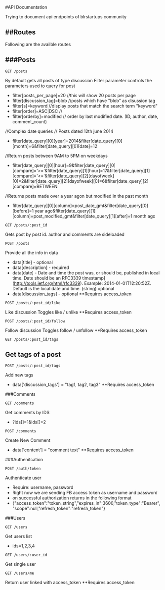 #API Documentation

Trying to document api endpoints of blrstartups community

##Routes
---

Following are the availble routes 

###Posts
---
```
GET /posts
```
By default gets all posts of type discussion
Filter parameter controls the parameters used to query for post

* filter[posts_per_page]=20 //this will show 20 posts per page
* filter[discussion_tag]=blob //posts which have "blob" as disussion tag
* filter[s]=keyword //display posts that match the search term "keyword"
* filter[order]=ASC|DSC //
* filter[orderby]=modified // order by last modified date. (ID, author, date, comment_count)

//Complex date queries
// Posts dated 12th june 2014
* filter[date_query][0][year]=2014&filter[date_query][0][month]=6&filter[date_query][0][date]=12

//Return posts between 9AM to 5PM on weekdays
* filter[date_query][0][hour]=9&filter[date_query][0][compare]='>='&filter[date_query][1][hour]=17&filter[date_query][1][compare]='<='&filter[date_query][2][dayofweek][0]=2&filter[date_query][2][dayofweek][0]=6&filter[date_query][2][compare]=BETWEEN

//Returns posts made over a year agon but modified in the past month
* filter[date_query][0][column]=post_date_gmt&filter[date_query][0][before]=1 year ago&filter[date_query][1][column]=post_modified_gmt&filter[date_query][1][after]=1 month ago


```
GET /posts/:post_id
```

Gets post by post id.
author and comments are sideloaded

```
POST /posts
```

Provide all the info in data 
* data[title] - optional
* data[description] - required
* data[date] - Date and time the post was, or should be, published in local time. Date should be an RFC3339    timestamp](http://tools.ietf.org/html/rfc3339). Example: 2014-01-01T12:20:52Z. Default is the local date and time. (string) optional
* data[discussion_tags] - optional 
**Requires access_token

```
POST /posts/:post_id/like
```

Like discussion
Toggles like / unlike
**Requires access_token

```
POST /posts/:post_id/follow
```

Follow discussion
Toggles follow / unfollow
**Requires access_token

```
GET /posts/:post_id/tags
```

Get tags of a post
---

```
POST /posts/:post_id/tags
```

Add new tags
* data['discussion_tags'] = "tag1, tag2, tag3"
**Requires access_token

###Comments

```
GET /comments
```

Get comments by IDS
* ?ids[]=1&ids[]=2

```
POST /comments
```

Create New Comment
* data['content'] = "comment text"
**Requires access_token

###Authenitcation
```
POST /auth/token
```

Authenticate user
* Require: username, password
* Right now we are sending FB access token as username and password
* on successful authorization returns in the following format
* {"access_token":"token_string","expires_in":3600,"token_type":"Bearer","scope":null,"refresh_token":"refresh_token"}

###Users
```
GET /users 
```

Get users list 
* ids=1,2,3,4

```
GET /users/:user_id
```

Get single user

```
GET /users/me
```
Return user linked with access_token
**Requires access_token
